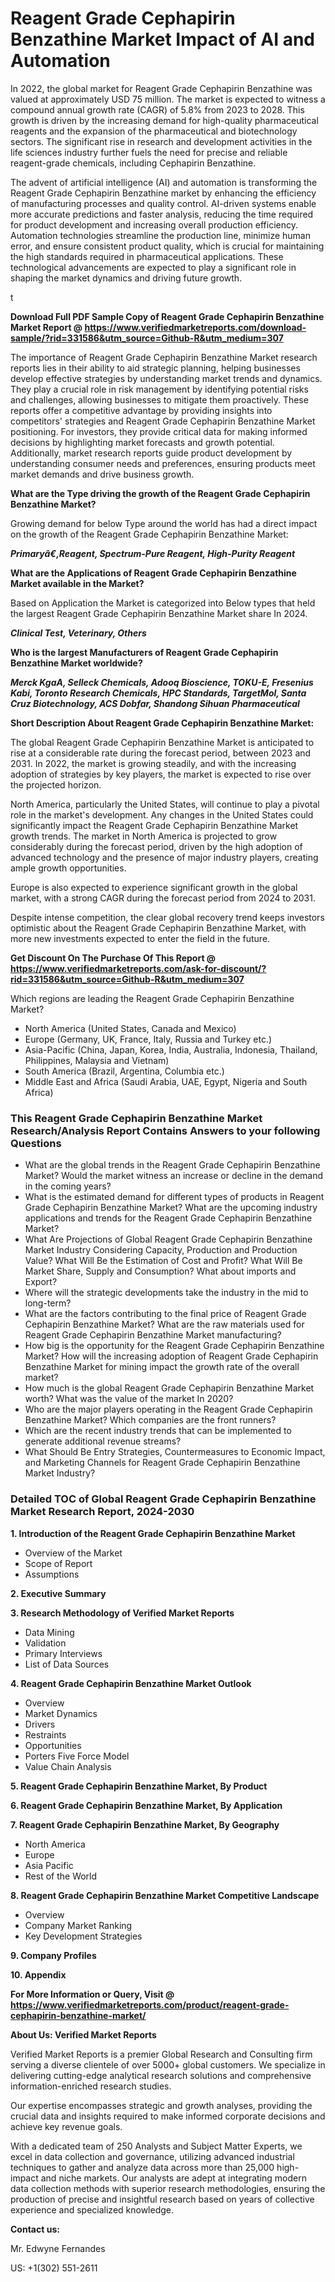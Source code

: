 <meta name="title" content="Global Reagent Grade Cephapirin Benzathine Market Impact of AI and Automation"><meta name="description" content="In 2022, the global market for Reagent Grade Cephapirin Benzathine was valued at approximately USD 75 million. The market is expected to witness a compound annual grow"><meta name="title" content="Reagent Grade Cephapirin Benzathine Market Size, Share, Scope, Trends, Growth, Opportunities, Analysis, Forecast"><h1>Reagent Grade Cephapirin Benzathine Market Impact of AI and Automation</h1><p>In 2022, the global market for Reagent Grade Cephapirin Benzathine was valued at approximately USD 75 million. The market is expected to witness a compound annual growth rate (CAGR) of 5.8% from 2023 to 2028. This growth is driven by the increasing demand for high-quality pharmaceutical reagents and the expansion of the pharmaceutical and biotechnology sectors. The significant rise in research and development activities in the life sciences industry further fuels the need for precise and reliable reagent-grade chemicals, including Cephapirin Benzathine.</p><p>The advent of artificial intelligence (AI) and automation is transforming the Reagent Grade Cephapirin Benzathine market by enhancing the efficiency of manufacturing processes and quality control. AI-driven systems enable more accurate predictions and faster analysis, reducing the time required for product development and increasing overall production efficiency. Automation technologies streamline the production line, minimize human error, and ensure consistent product quality, which is crucial for maintaining the high standards required in pharmaceutical applications. These technological advancements are expected to play a significant role in shaping the market dynamics and driving future growth.</p>t</p><p id="" class=""><strong>Download Full PDF Sample Copy of Reagent Grade Cephapirin Benzathine Market Report @ <a href="https://www.verifiedmarketreports.com/download-sample/?rid=331586&utm_source=Github-R&utm_medium=307" target="_blank">https://www.verifiedmarketreports.com/download-sample/?rid=331586&utm_source=Github-R&utm_medium=307</a></strong></p><p>The importance of&nbsp;Reagent Grade Cephapirin Benzathine Market research reports lies in their ability to aid strategic planning, helping businesses develop effective strategies by understanding market trends and dynamics. They play a crucial role in risk management by identifying potential risks and challenges, allowing businesses to mitigate them proactively. These reports offer a competitive advantage by providing insights into competitors' strategies and Reagent Grade Cephapirin Benzathine Market positioning. For investors, they provide critical data for making informed decisions by highlighting market forecasts and growth potential. Additionally, market research reports guide product development by understanding consumer needs and preferences, ensuring products meet market demands and drive business growth.</p><p><strong>What are the&nbsp;Type driving the growth of the Reagent Grade Cephapirin Benzathine Market?</strong></p><p id="" class="">Growing demand for below Type around the world has had a direct impact on the growth of the Reagent Grade Cephapirin Benzathine Market:</p><em><strong>Primaryâ€‚Reagent, Spectrum-Pure Reagent, High-Purity Reagent</strong></em></p><strong>What are the&nbsp;Applications&nbsp;of Reagent Grade Cephapirin Benzathine Market available in the Market?</strong></p><p id="" class="">Based on Application the Market is categorized into Below types that held the largest Reagent Grade Cephapirin Benzathine Market share In 2024.</p><em><strong>Clinical Test, Veterinary, Others</strong></em></p><strong>Who is the largest Manufacturers of Reagent Grade Cephapirin Benzathine Market worldwide?</strong></p><p><em><strong>Merck KgaA, Selleck Chemicals, Adooq Bioscience, TOKU-E, Fresenius Kabi, Toronto Research Chemicals, HPC Standards, TargetMol, Santa Cruz Biotechnology, ACS Dobfar, Shandong Sihuan Pharmaceutical</strong></em></p><p id="" class=""><strong>Short Description About Reagent Grade Cephapirin Benzathine Market:</strong></p><p>The global Reagent Grade Cephapirin Benzathine Market is anticipated to rise at a considerable rate during the forecast period, between 2023 and 2031. In 2022, the market is growing steadily, and with the increasing adoption of strategies by key players, the market is expected to rise over the projected horizon.</p><p>North America, particularly the United States, will continue to play a pivotal role in the market's development. Any changes in the United States could significantly impact the Reagent Grade Cephapirin Benzathine Market growth trends. The market in North America is projected to grow considerably during the forecast period, driven by the high adoption of advanced technology and the presence of major industry players, creating ample growth opportunities.</p><p>Europe is also expected to experience significant growth in the global market, with a strong CAGR during the forecast period from 2024 to 2031.</p><p>Despite intense competition, the clear global recovery trend keeps investors optimistic about the Reagent Grade Cephapirin Benzathine Market, with more new investments expected to enter the field in the future.</p><p id="" class=""><strong>Get Discount On The Purchase Of This Report @ <a href="https://www.verifiedmarketreports.com/ask-for-discount/?rid=331586&utm_source=Github-R&utm_medium=307" target="_blank">https://www.verifiedmarketreports.com/ask-for-discount/?rid=331586&utm_source=Github-R&utm_medium=307</a></strong></p>Which regions are leading the Reagent Grade Cephapirin Benzathine Market?</p><ul><li>North America (United States, Canada and Mexico)</li><li>Europe (Germany, UK, France, Italy, Russia and Turkey etc.)</li><li>Asia-Pacific (China, Japan, Korea, India, Australia, Indonesia, Thailand, Philippines, Malaysia and Vietnam)</li><li>South America (Brazil, Argentina, Columbia etc.)</li><li>Middle East and Africa (Saudi Arabia, UAE, Egypt, Nigeria and South Africa)</li></ul><h3 id="" class="">This Reagent Grade Cephapirin Benzathine Market Research/Analysis Report Contains Answers to your following Questions</h3><ul><li>What are the global trends in the Reagent Grade Cephapirin Benzathine Market? Would the market witness an increase or decline in the demand in the coming years?</li><li>What is the estimated demand for different types of products in Reagent Grade Cephapirin Benzathine Market? What are the upcoming industry applications and trends for the Reagent Grade Cephapirin Benzathine Market?</li><li>What Are Projections of Global Reagent Grade Cephapirin Benzathine Market Industry Considering Capacity, Production and Production Value? What Will Be the Estimation of Cost and Profit? What Will Be Market Share, Supply and Consumption? What about imports and Export?</li><li>Where will the strategic developments take the industry in the mid to long-term?</li><li>What are the factors contributing to the final price of Reagent Grade Cephapirin Benzathine Market? What are the raw materials used for Reagent Grade Cephapirin Benzathine Market manufacturing?</li><li>How big is the opportunity for the Reagent Grade Cephapirin Benzathine Market? How will the increasing adoption of Reagent Grade Cephapirin Benzathine Market for mining impact the growth rate of the overall market?</li><li>How much is the global Reagent Grade Cephapirin Benzathine Market worth? What was the value of the market In 2020?</li><li>Who are the major players operating in the Reagent Grade Cephapirin Benzathine Market? Which companies are the front runners?</li><li>Which are the recent industry trends that can be implemented to generate additional revenue streams?</li><li>What Should Be Entry Strategies, Countermeasures to Economic Impact, and Marketing Channels for Reagent Grade Cephapirin Benzathine Market Industry?</li></ul><h3 id="" class="">Detailed TOC of Global Reagent Grade Cephapirin Benzathine Market Research Report, 2024-2030</h3><p id="" class=""><strong>1. Introduction of the Reagent Grade Cephapirin Benzathine Market</strong></p><ul><li>Overview of the Market</li><li>Scope of Report</li><li>Assumptions</li></ul><p id="" class=""><strong>2. Executive Summary</strong></p><p id="" class=""><strong>3. Research Methodology of Verified Market Reports</strong></p><ul><li>Data Mining</li><li>Validation</li><li>Primary Interviews</li><li>List of Data Sources</li></ul><p id="" class=""><strong>4. Reagent Grade Cephapirin Benzathine Market Outlook</strong></p><ul><li>Overview</li><li>Market Dynamics</li><li>Drivers</li><li>Restraints</li><li>Opportunities</li><li>Porters Five Force Model</li><li>Value Chain Analysis</li></ul><p id="" class=""><strong>5. Reagent Grade Cephapirin Benzathine Market, By Product</strong></p><p id="" class=""><strong>6. Reagent Grade Cephapirin Benzathine Market, By Application</strong></p><p id="" class=""><strong>7. Reagent Grade Cephapirin Benzathine Market, By Geography</strong></p><ul><li>North America</li><li>Europe</li><li>Asia Pacific</li><li>Rest of the World</li></ul><p id="" class=""><strong>8. Reagent Grade Cephapirin Benzathine Market Competitive Landscape</strong></p><ul><li>Overview</li><li>Company Market Ranking</li><li>Key Development Strategies</li></ul><p id="" class=""><strong>9. Company Profiles</strong></p><p id="" class=""><strong>10. Appendix</strong></p><p id="" class=""><strong>For More Information or Query, Visit @ <a href="https://www.verifiedmarketreports.com/product/reagent-grade-cephapirin-benzathine-market/" target="_blank">https://www.verifiedmarketreports.com/product/reagent-grade-cephapirin-benzathine-market/</a></strong></p><p id="" class=""><strong>About Us: Verified Market Reports</strong></p><p id="" class="">Verified Market Reports is a premier Global Research and Consulting firm serving a diverse clientele of over 5000+ global customers. We specialize in delivering cutting-edge analytical research solutions and comprehensive information-enriched research studies.</p><p id="" class="">Our expertise encompasses strategic and growth analyses, providing the crucial data and insights required to make informed corporate decisions and achieve key revenue goals.</p><p id="" class="">With a dedicated team of 250 Analysts and Subject Matter Experts, we excel in data collection and governance, utilizing advanced industrial techniques to gather and analyze data across more than 25,000 high-impact and niche markets. Our analysts are adept at integrating modern data collection methods with superior research methodologies, ensuring the production of precise and insightful research based on years of collective experience and specialized knowledge.</p><p id="" class=""><strong>Contact us:</strong></p><p id="" class="">Mr. Edwyne Fernandes</p><p id="" class="">US: +1(302) 551-2611</p>